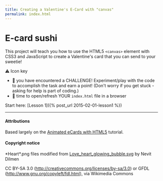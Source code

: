 ```yaml
---
title: Creating a Valentine's E-Card with "canvas"
permalink: index.html
---
```

# E-card sushi
This project will teach you how to use the HTML5 `<canvas>` element with CSS3 and JavaScript to create a Valentine's card that you can send to your sweetie!

:warning: Icon key
 - :cherries: you have encountered a CHALLENGE!  Experiment/play with the code to accomplish the task and earn a point!  (Don't worry if you get stuck - asking for help is part of coding.)
 - :eyes: time to open/refresh YOUR `index.html` file in a browser

Start here: [Lesson 1]({% post_url 2015-02-01-lesson1 %})


-------

#### Attributions
Based largely on the [Animated eCards with HTML5](http://www.webdesignermag.co.uk/tutorials/animated-ecards-with-html5/) tutorial.

#### Copyright notice

\*Heart\*.png files modified from [Love_heart_glowing_bubble.svg](http://commons.wikimedia.org/wiki/File%3ALove_heart_glowing_bubble.svg) by Nevit Dilmen

CC BY-SA 3.0 (http://creativecommons.org/licenses/by-sa/3.0) or GFDL (http://www.gnu.org/copyleft/fdl.html), via Wikimedia Commons
